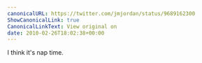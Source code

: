 ```yaml
---
canonicalURL: https://twitter.com/jmjordan/status/9689162300
ShowCanonicalLink: true
CanonicalLinkText: View original on
date: 2010-02-26T18:02:38+00:00
---
```

I think it's nap time.